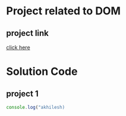 # Project related to DOM

## project link
[click here](https://stackblitz.com/edit/dom-project-chaiaurcode?file=index.html)

# Solution Code

## project 1

```javascript
console.log("akhilesh)

```

